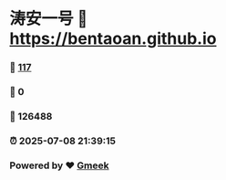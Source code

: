# 涛安一号 :link: https://bentaoan.github.io 
### :page_facing_up: [117](https://bentaoan.github.io/tag.html) 
### :speech_balloon: 0 
### :hibiscus: 126488 
### :alarm_clock: 2025-07-08 21:39:15 
### Powered by :heart: [Gmeek](https://github.com/Meekdai/Gmeek)
